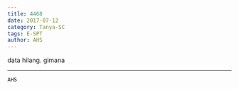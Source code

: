 ```yaml
---
title: 4468
date: 2017-07-12
category: Tanya-SC
tags: E-SPT
author: AHS
---
```


data hilang. gimana

---



`AHS`
